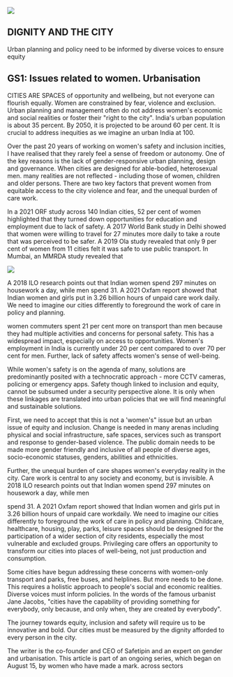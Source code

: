 ![](_page_0_Picture_0.jpeg)

## DIGNITY AND THE CITY

Urban planning and policy need to be informed by diverse voices to ensure equity

## GS1: Issues related to women. Urbanisation

CITIES ARE SPACES of opportunity and wellbeing, but not everyone can flourish equally. Women are constrained by fear, violence and exclusion. Urban planning and management often do not address women's economic and social realities or foster their "right to the city". India's urban population is about 35 percent. By 2050, it is projected to be around 60 per cent. It is crucial to address inequities as we imagine an urban India at 100.

Over the past 20 years of working on women's safety and inclusion incities, I have realised that they rarely feel a sense of freedom or autonomy. One of the key reasons is the lack of gender-responsive urban planning, design and governance. When cities are designed for able-bodied, heterosexual men. many realities are not reflected - including those of women, children and older persons. There are two key factors that prevent women from equitable access to the city violence and fear, and the unequal burden of care work.

In a 2021 ORF study across 140 Indian cities, 52 per cent of women highlighted that they turned down opportunities for education and employment due to lack of safety. A 2017 World Bank study in Delhi showed that women were willing to travel for 27 minutes more daily to take a route that was perceived to be safer. A 2019 Ola study revealed that only 9 per cent of women from 11 cities felt it was safe to use public transport. In Mumbai, an MMRDA study revealed that

![](_page_0_Picture_7.jpeg)

A 2018 ILO research points out that Indian women spend 297 minutes on housework a day, while men spend 31. A 2021 Oxfam report showed that Indian women and girls put in 3.26 billion hours of unpaid care work daily. We need to imagine our cities differently to foreground the work of care in policy and planning.

women commuters spent 21 per cent more on transport than men because they had multiple activities and concerns for personal safety. This has a widespread impact, especially on access to opportunities. Women's employment in India is currently under 20 per cent compared to over 70 per cent for men. Further, lack of safety affects women's sense of well-being.

While women's safety is on the agenda of many, solutions are predominantly posited with a technocratic approach - more CCTV cameras, policing or emergency apps. Safety though linked to inclusion and equity, cannot be subsumed under a security perspective alone. It is only when these linkages are translated into urban policies that we will find meaningful and sustainable solutions.

First, we need to accept that this is not a 'women's" issue but an urban issue of equity and inclusion. Change is needed in many arenas including physical and social infrastructure, safe spaces, services such as transport and response to gender-based violence. The public domain needs to be made more gender friendly and inclusive of all people of diverse ages, socio-economic statuses, genders, abilities and ethnicities.

Further, the unequal burden of care shapes women's everyday reality in the city. Care work is central to any society and economy, but is invisible. A 2018 ILO research points out that Indian women spend 297 minutes on housework a day, while men

spend 31. A 2021 Oxfam report showed that Indian women and girls put in 3.26 billion hours of unpaid care workdaily. We need to imagine our cities differently to foreground the work of care in policy and planning. Childcare, healthcare, housing, play, parks, leisure spaces should be designed for the participation of a wider section of city residents, especially the most vulnerable and excluded groups. Privileging care offers an opportunity to transform our cities into places of well-being, not just production and consumption.

Some cities have begun addressing these concerns with women-only transport and parks, free buses, and helplines. But more needs to be done. This requires a holistic approach to people's social and economic realities. Diverse voices must inform policies. In the words of the famous urbanist Jane Jacobs, "cities have the capability of providing something for everybody, only because, and only when, they are created by everybody".

The journey towards equity, inclusion and safety will require us to be innovative and bold. Our cities must be measured by the dignity afforded to every person in the city.

The writer is the co-founder and CEO of Safetipin and an expert on gender and urbanisation. This article is part of an ongoing series, which began on August 15, by women who have made a mark. across sectors